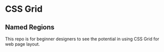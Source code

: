 # CSS Grid
## Named Regions

This repo is for beginner designers to see the potential in using CSS Grid for web page layout. 
